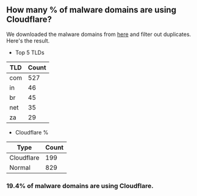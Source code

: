 ## How many % of malware domains are using Cloudflare?


We downloaded the malware domains from [here](https://urlhaus.abuse.ch) and filter out duplicates.
Here's the result.


[//]: # (start replacement)


- Top 5 TLDs

| TLD | Count |
| --- | --- |
| com | 527 |
| in | 46 |
| br | 45 |
| net | 35 |
| za | 29 |


- Cloudflare %

| Type | Count |
| --- | --- |
| Cloudflare | 199 |
| Normal | 829 |


### 19.4% of malware domains are using Cloudflare.